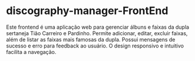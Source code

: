 # discography-manager-FrontEnd
Este frontend é uma aplicação web para gerenciar álbuns e faixas da dupla sertaneja Tião Carreiro e Pardinho. Permite adicionar, editar, excluir faixas, além de listar as faixas mais famosas da dupla. Possui mensagens de sucesso e erro para feedback ao usuário. O design responsivo e intuitivo facilita a navegação.
